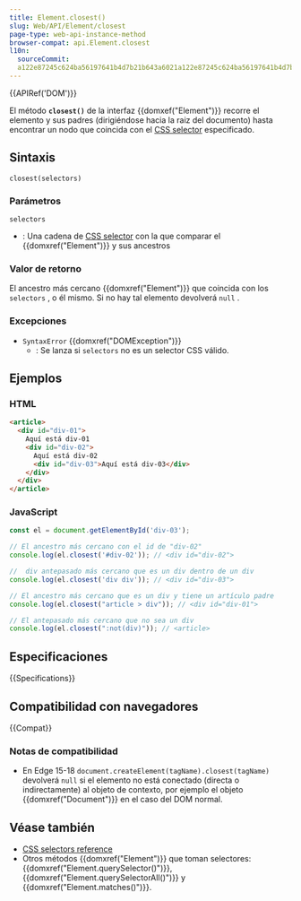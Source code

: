 ```yaml
---
title: Element.closest()
slug: Web/API/Element/closest
page-type: web-api-instance-method
browser-compat: api.Element.closest
l10n:
  sourceCommit:
  a122e87245c624ba56197641b4d7b21b643a6021a122e87245c624ba56197641b4d7b21b643a6021
---
```


{{APIRef('DOM')}}

El método **`closest()`** de la interfaz {{domxef("Element")}} recorre el elemento y sus padres (dirigiéndose hacia la raiz del documento) hasta encontrar un nodo que coincida con el [CSS selector](/es/docs/Learn/CSS/Building_blocks/Selectors) especificado.

## Sintaxis

```js-nonlint
closest(selectors)
```

### Parámetros

`selectors`
  - : Una cadena de [CSS selector](/es/docs/Learn/CSS/Building_blocks/Selectors) con la que comparar el {{domxref("Element")}} y sus ancestros

### Valor de retorno

El ancestro más cercano {{domxref("Element")}} que coincida con los `selectors` , o él mismo. Si no hay tal elemento devolverá `null` .

### Excepciones

- `SyntaxError` {{domxref("DOMException")}}
  - : Se lanza si `selectors` no es un selector CSS válido.

## Ejemplos

### HTML

```html
<article>
  <div id="div-01">
    Aquí está div-01
    <div id="div-02">
      Aquí está div-02
      <div id="div-03">Aquí está div-03</div>
    </div>
  </div>
</article>
```

### JavaScript

```js
const el = document.getElementById('div-03');

// El ancestro más cercano con el id de "div-02"
console.log(el.closest('#div-02')); // <div id="div-02">

//  div antepasado más cercano que es un div dentro de un div
console.log(el.closest('div div')); // <div id="div-03">

// El ancestro más cercano que es un div y tiene un artículo padre
console.log(el.closest("article > div")); // <div id="div-01">

// El antepasado más cercano que no sea un div
console.log(el.closest(":not(div)")); // <article>
```

## Especificaciones

{{Specifications}}

## Compatibilidad con navegadores

{{Compat}}

### Notas de compatibilidad

- En Edge 15-18 `document.createElement(tagName).closest(tagName)` devolverá `null` si el elemento no está conectado (directa o indirectamente) al objeto de contexto, por ejemplo el objeto {{domxref("Document")}} en el caso del DOM normal.

## Véase también

- [CSS selectors reference](/es/docs/Web/CSS/CSS_Selectors)
- Otros métodos {{domxref("Element")}} que toman selectores: {{domxref("Element.querySelector()")}}, {{domxref("Element.querySelectorAll()")}} y {{domxref("Element.matches()")}}.

